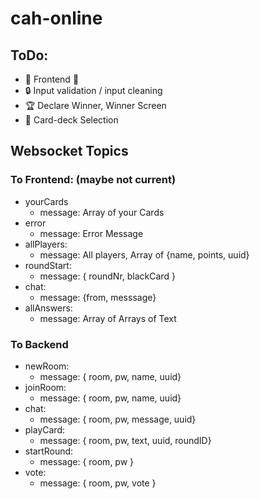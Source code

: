 # cah-online

## ToDo:
- :iphone: Frontend :construction:
- :lock: Input validation / input cleaning
- :trophy: Declare Winner, Winner Screen
- :bookmark: Card-deck Selection

## Websocket Topics

### To Frontend: (maybe not current)

- yourCards
    - message: Array of your Cards
- error 
    - message: Error Message
- allPlayers:
    - message: All players, Array of {name, points, uuid}
- roundStart: 
    - message: { roundNr, blackCard }
- chat: 
    - message: {from, messsage}
- allAnswers: 
    - message: Array of Arrays of Text

### To Backend

- newRoom:
    - message: { room, pw, name, uuid}
- joinRoom: 
    - message: { room, pw, name, uuid}
- chat: 
    - message: { room, pw, message, uuid}
- playCard:
    - message: { room, pw, text, uuid, roundID}
- startRound: 
    - message: { room, pw }
- vote: 
    - message: { room, pw, vote }
